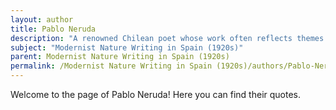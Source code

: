 ```yaml
---
layout: author
title: Pablo Neruda
description: "A renowned Chilean poet whose work often reflects themes of nature and the human experience. While he is better known for his later works, his early poetry was influenced by Modernism and includes vivid depictions of nature."
subject: "Modernist Nature Writing in Spain (1920s)"
parent: Modernist Nature Writing in Spain (1920s)
permalink: /Modernist Nature Writing in Spain (1920s)/authors/Pablo-Neruda/
---
```


Welcome to the page of Pablo Neruda! Here you can find their quotes.
